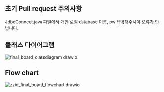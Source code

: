 ## 초기 Pull request 주의사항

JdbcConnect.java 파일에서 개인 로컬 database 이름, pw 변경해주셔야 오류가 안 납니다.

## 클래스 다이어그램
![final_board_classdiagram drawio](https://github.com/pTeam4/Boards/assets/89053934/6b60d95d-2067-4672-a703-5596ece0f883)

## Flow chart
![zzin_final_board_flowchart drawio](https://github.com/pTeam4/Boards/assets/89053934/3f5406a7-2e9d-400c-a082-5574dc41993a)
